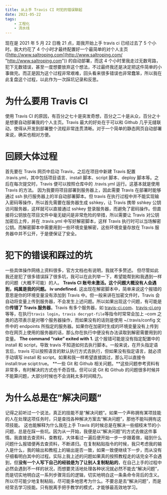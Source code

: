 ```yaml
---
title: 从上手 Travis CI 时犯的错误聊起
date: 2021-05-22
tags:
    - 工程化
    - 流水线
---
```


现在是 2021 年 5 月 22 日晚 21 点，距我开始上手 travis ci 已经过去了 5 个小时。我大约花了 4 个小时才最终配置好一个最简单的对个人主页 ([http://www.saltroping.com](http://www.saltroping.com/ "http://www.saltroping.com")) 的自动部署，而这 4 个小时里我走过无数弯路，犯下无数错误，甚至一度想要放弃这个想法，不过最终我还是决定把这件简单的小事做完。而正是因为这个过程非常艰难，回头看来很多错误也非常蠢笨，所以我在此复盘这个过程，以此作为一次踩坑记录和反思。

# 为什么要用 Travis CI

使用 Travis CI 的原因，有百分之七十是突发奇想，百分之二十是从众，百分之十是想要自动部署我的个人主页。Travis 最大的好处在于可以和 Github 几乎无缝联动，使得从开发到部署整个流程非常连贯清晰。对于一个简单的静态网页自动部署来说，确实也相对方便。

# 回顾大体过程

首先要在 Travis 网页中启动 Travis，之后在项目中新建 Travis 配置 .travis.yml，其中包括项目语言、install 脚本、script 脚本、deploy 脚本等。之后在每次提交时，Travis 便可以按照仓库中的 .travis.yml 运行。这基本就是使用 Travis 的方法。 因为我要将项目部署到服务器上，因此需要 Travis 在部署时能够通过 ssh 执行服务器上的半自动部署脚本。但 travis 在执行过程中并不能实现输入密码等操作，所以首先需要在服务器生成 sshkey，让 Travis 携带 sshkey 公钥访问服务器，这样就可以直接通过 sshkey 登录服务器，而避免了密码操作。但直接将公钥放在项目文件中毫无疑问是非常危险的举措，所以需要让 Travis 对公钥加密后上传，并在 .travis.yml 中写好解密脚本，这样 Travis 执行时可以当场解密公钥。而解密脚本中需要用到一些环境变量解密，这些环境变量存放在 Travis 服务器中并不公开，于是便保证了安全。

# 犯下的错误和踩过的坑

一些具体操作网络上资料很多，官方文档也有说明，我就不多赘述。 但尽管如此我还是犯了很多错误踩了很多坑，我可以在此列举一下，希望能帮到和我遇到一样的问题（大概不可能）的人。 **Travis CI 账号未激活。这个问题大概没有人会遇到，纯属是我的问题。 iv undefined.** 这出现在解密脚本中，简单来说这个报错的意思是你的环境变量没有添加到 Travis 中。但一般来讲在加密文件时，Travis 会自动将变量上传到服务器，不会发生上述问题。所以如果出现这个问题，有可能是你**传错了 Travis 服务器**。Travis 有多个服务器，如 [travis-ci.com](http://travis-ci.com "travis-ci.com")、[travis-ci.org](http://travis-ci.org "travis-ci.org") 等等，在执行`travis login`，`travis decrypt-file`等指令时常常会加上 –com 之类的选项表示是对哪个服务器操作，而如果没有的话则是使用 \~/.travis/config 文件中的 endpoints 所指定的服务器。如果你在加密时生成的环境变量没有上传到你在网页上使用的服务器的话，那么你在执行中便没有办法读取到解密需要用到的变量。 **The command “rake” exited with 1.** 这个报错可能是没有指定配置中的 install 和 script，导致 travis 不知道如何去执行脚本。一般来说，在开头指定语言后，travis 可以按照语言的默认执行方式去执行，但如果没有指定语言，就必须手动填写 install 和 script。如果和我一样希望直接跳过，那么可以直接令 install:true scipt:true。 **一些 Git 和 Github 相关问题。**这些问题参考资料有非常多，有时解决的方式也千奇百怪。但可以说 Git 和 Github 的问题很多时候并不能算问题，大部分时候也不会消耗太多时间精力。

# 为什么总是在”解决问题”

记得之前听过一个说法，真正的技能不是“解决问题”。如果一个声称拥有某项技能的人在处理这项任务时，只是查找各种解决方案去“解决问题”，那他不能叫拥有这项技能。 这也能解释为什么我在上手 Travis 的时候总是在解决一些细枝末节的小问题，总是在踩一些坑。因为从一开始，我便是以“解决问题”的方式去做这件事情。我直接去查资料，查教程，大体看过一遍后便开始一步一步跟着做，碰到什么问题什么报错便再去查资料，不断递归。在复制粘贴指令的时候，我只考虑我的输入是什么，我的输出和教程上的输出是否一致，如果一致便继续下一步，而从没有仔细看明白其中的过程。实际上我上述的问题如果真的按照教程走的话完全不会遇到，但**没有一个人写下自己的经验是为了让别人复制粘贴的**，在自己上手的过程中必然会遇到不一样的状况，而想要灵活地处理各种状况就必然不能去“解决问题”，而是切实地明白这一系列步骤背后的逻辑，切实地明白这一条条命令背后的含义。 所以尽可能少地复制粘贴，尽可能多地思考为什么。不要总是去“解决问题”，而是经常去学习技能。只有脱离手把手教学的模式，才能够最高效地学习。
